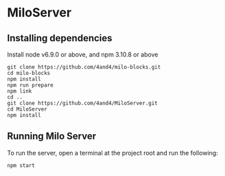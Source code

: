 # MiloServer

## Installing dependencies

Install node v6.9.0 or above, and npm 3.10.8 or above

```
git clone https://github.com/4and4/milo-blocks.git
cd milo-blocks
npm install
npm run prepare
npm link
cd ..
git clone https://github.com/4and4/MiloServer.git
cd MiloServer
npm install
```

## Running Milo Server
To run the server, open a terminal at the project root and run the following:
```
npm start
```

